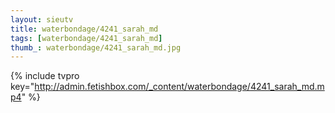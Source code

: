 ```yaml
--- 
layout: sieutv
title: waterbondage/4241_sarah_md
tags: [waterbondage/4241_sarah_md]
thumb_: waterbondage/4241_sarah_md.jpg
---
```

{% include tvpro key="http://admin.fetishbox.com/_content/waterbondage/4241_sarah_md.mp4" %} 
